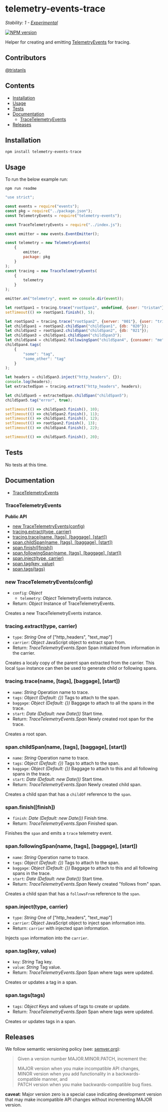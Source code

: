 # telemetry-events-trace

_Stability: 1 - [Experimental](https://github.com/tristanls/stability-index#stability-1---experimental)_

[![NPM version](https://badge.fury.io/js/telemetry-events-trace.png)](http://npmjs.org/package/telemetry-events-trace)

Helper for creating and emitting [TelemetryEvents](https://github.com/tristanls/telemetry-events) for tracing.

## Contributors

[@tristanls](https://github.com/tristanls)

## Contents

  * [Installation](#installation)
  * [Usage](#usage)
  * [Tests](#tests)
  * [Documentation](#documentation)
    * [TraceTelemetryEvents](#tracetelemetryevents)
  * [Releases](#releases)

## Installation

    npm install telemetry-events-trace

## Usage

To run the below example run:

    npm run readme

```javascript
"use strict";

const events = require("events");
const pkg = require("../package.json");
const TelemetryEvents = require("telemetry-events");

const TraceTelemetryEvents = require("../index.js");

const emitter = new events.EventEmitter();

const telemetry = new TelemetryEvents(
    {
        emitter,
        package: pkg
    }
);
const tracing = new TraceTelemetryEvents(
    {
        telemetry
    }
);

emitter.on("telemetry", event => console.dir(event));

let rootSpan1 = tracing.trace("rootSpan1", undefined, {user: "tristan"});
setTimeout(() => rootSpan1.finish(), 5);

let rootSpan2 = tracing.trace("rootSpan2", {server: "001"}, {user: "tristan"});
let childSpan1 = rootSpan2.childSpan("childSpan1", {db: "020"});
let childSpan2 = rootSpan2.childSpan("childSpan2", {db: "021"});
let childSpan3 = childSpan1.childSpan("childSpan3");
let childSpan4 = childSpan2.followingSpan("childSpan4", {consumer: "me"});
childSpan4.tags(
    {
        "some": "tag",
        "some_other": "tag"
    }
);

let headers = childSpan3.inject("http_headers", {});
console.log(headers);
let extractedSpan = tracing.extract("http_headers", headers);

let childSpan5 = extractedSpan.childSpan("childSpan5");
childSpan5.tag("error", true);

setTimeout(() => childSpan3.finish(), 10);
setTimeout(() => childSpan2.finish(), 11);
setTimeout(() => childSpan1.finish(), 12);
setTimeout(() => rootSpan2.finish(), 13);
setTimeout(() => childSpan4.finish(), 22);

setTimeout(() => childSpan5.finish(), 20);

```

## Tests

No tests at this time.

## Documentation

  * [TraceTelemetryEvents](#tracetelemetryevents)

### TraceTelemetryEvents

**Public API**

  * [new TraceTelemetryEvents(config)](#new-tracetelemetryeventsconfig)
  * [tracing.extract(type, carrier)](#tracingextracttype-carrier)
  * [tracing.trace(name, \[tags\], \[baggage\], \[start\])](#tracingtracename-tags-baggage-start)
  * [span.childSpan(name, \[tags\], \[baggage\], \[start\])](#spanchildspanname-tags-baggage-start)
  * [span.finish(\[finish\])](#spanfinishfinish)
  * [span.followingSpan(name, \[tags\], \[baggage\], \[start\])](#spanfollowingspanname-tags-baggage-start)
  * [span.inject(type, carrier)](#spaninjecttype-carrier)
  * [span.tag(key, value)](#spantagkey-value)
  * [span.tags(tags)](#spantagstags)

### new TraceTelemetryEvents(config)

  * `config`: _Object_
    * `telemetry`: _Object_ TelemetryEvents instance.
  * Return: _Object_ Instance of TraceTelemetryEvents.

Creates a new TraceTelemetryEvents instance.

### tracing.extract(type, carrier)

  * `type`: _String_ One of ["http_headers", "text_map"]
  * `carrier`: _Object_ JavaScript object to extract span from.
  * Return: _TraceTelemetryEvents.Span_ Span initialized from information in the carrier.

Creates a localy copy of the parent span extracted from the carrier. This local `Span` instance can then be used to generate child or following spans.

### tracing.trace(name, [tags], [baggage], [start])

  * `name`: _String_ Operation name to trace.
  * `tags`: _Object_ _(Default: {})_ Tags to attach to the span.
  * `baggage`: _Object_ _(Default: {})_ Baggage to attach to all the spans in the trace.
  * `start`: _Date_ _(Default: new Date())_ Start time.
  * Return: _TraceTelemetryEvents.Span_ Newly created root span for the trace.

Creates a root span.

### span.childSpan(name, [tags], [baggage], [start])

  * `name`: _String_ Operation name to trace.
  * `tags`: _Object_ _(Default: {})_ Tags to attach to the span.
  * `baggage`: _Object_ _(Default: {})_ Baggage to attach to this and all following spans in the trace.
  * `start`: _Date_ _(Default: new Date())_ Start time.
  * Return: _TraceTelemetryEvents.Span_ Newly created child span.

Creates a child span that has a `childOf` reference to the `span`.

### span.finish([finish])

  * `finish`: _Date_ _(Default: new Date())_ Finish time.
  * Return: _TraceTelemetryEvents.Span_ Finished span.

Finishes the `span` and emits a `trace` telemetry event.

### span.followingSpan(name, [tags], [baggage], [start])

  * `name`: _String_ Operation name to trace.
  * `tags`: _Object_ _(Default: {})_ Tags to attach to the span.
  * `baggage`: _Object_ _(Default: {})_ Baggage to attach to this and all following spans in the trace.
  * `start`: _Date_ _(Default: new Date())_ Start time.
  * Return: _TraceTelemetryEvents.Span_ Newly created "follows from" span.

Creates a child span that has a `followsFrom` reference to the `span`.

### span.inject(type, carrier)

  * `type`: _String_ One of ["http_headers", "text_map"]
  * `carrier`: _Object_ JavaScript object to inject span information into.
  * Return: `carrier` with injected span information.

Injects `span` information into the `carrier`.

### span.tag(key, value)

  * `key`: _String_ Tag key.
  * `value`: _String_ Tag value.
  * Return: _TraceTelemetryEvents.Span_ Span where tags were updated.

Creates or updates a tag in a span.

### span.tags(tags)

  * `tags`: _Object_ Keys and values of tags to create or update.
  * Return: _TraceTelemetryEvents.Span_ Span where tags were updated.

Creates or updates tags in a span.

## Releases

We follow semantic versioning policy (see: [semver.org](http://semver.org/)):

> Given a version number MAJOR.MINOR.PATCH, increment the:
>
>MAJOR version when you make incompatible API changes,<br/>
>MINOR version when you add functionality in a backwards-compatible manner, and<br/>
>PATCH version when you make backwards-compatible bug fixes.

**caveat**: Major version zero is a special case indicating development version that may make incompatible API changes without incrementing MAJOR version.
